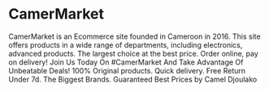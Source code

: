 # CamerMarket
CamerMarket is an Ecommerce site founded in Cameroon in 2016. This site offers products in a wide range of departments, including electronics, advanced products.
The largest choice at the best price. Order online, pay on delivery! Join Us Today On #CamerMarket And Take Advantage Of Unbeatable Deals! 100% Original products. Quick delivery. Free Return Under 7d. The Biggest Brands. Guaranteed Best Prices
by Camel Djoulako
